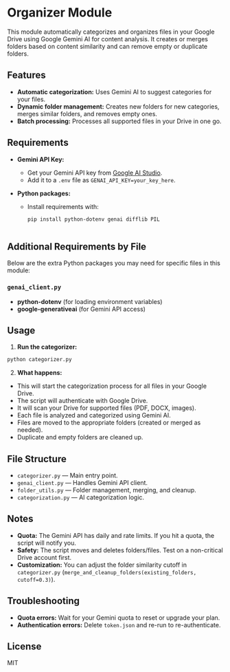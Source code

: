 # Organizer Module

This module automatically categorizes and organizes files in your Google Drive using Google Gemini AI for content analysis. It creates or merges folders based on content similarity and can remove empty or duplicate folders.

## Features

- **Automatic categorization:** Uses Gemini AI to suggest categories for your files.
- **Dynamic folder management:** Creates new folders for new categories, merges similar folders, and removes empty ones.
- **Batch processing:** Processes all supported files in your Drive in one go.

## Requirements
- **Gemini API Key:**  
  - Get your Gemini API key from [Google AI Studio](https://aistudio.google.com/app/apikey).
  - Add it to a `.env` file as `GENAI_API_KEY=your_key_here`.

- **Python packages:**  
  - Install requirements with:
    ```bash
    pip install python-dotenv genai difflib PIL
    ```
    ```
## Additional Requirements by File

Below are the extra Python packages you may need for specific files in this module:

### `genai_client.py`

- **python-dotenv** (for loading environment variables)
- **google-generativeai** (for Gemini API access)

## Usage

1. **Run the categorizer:**
  ```bash
  python categorizer.py
  ```
2. **What happens:**
- This will start the categorization process for all files in your Google Drive.
- The script will authenticate with Google Drive.
- It will scan your Drive for supported files (PDF, DOCX, images).
- Each file is analyzed and categorized using Gemini AI.
- Files are moved to the appropriate folders (created or merged as needed).
- Duplicate and empty folders are cleaned up.

## File Structure

- `categorizer.py` — Main entry point.
- `genai_client.py` — Handles Gemini API client.
- `folder_utils.py` — Folder management, merging, and cleanup.
- `categorization.py` — AI categorization logic.

## Notes
- **Quota:** The Gemini API has daily and rate limits. If you hit a quota, the script will notify you.
- **Safety:** The script moves and deletes folders/files. Test on a non-critical Drive account first.
- **Customization:** You can adjust the folder similarity cutoff in `categorizer.py` (`merge_and_cleanup_folders(existing_folders, cutoff=0.3)`).

## Troubleshooting

- **Quota errors:** Wait for your Gemini quota to reset or upgrade your plan.
- **Authentication errors:** Delete `token.json` and re-run to re-authenticate.

## License

MIT

